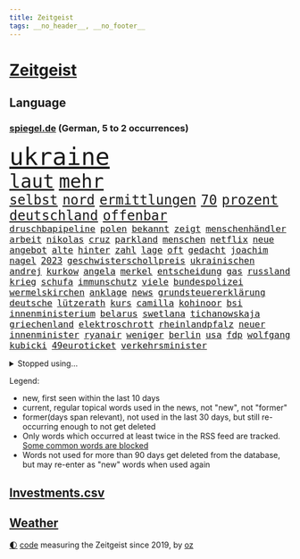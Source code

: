 ```yaml
---
title: Zeitgeist
tags: __no_header__, __no_footer__
---
```


# [Zeitgeist](https://oliz.io/zeitgeist/)

## Language

<h3><a href="https://www.spiegel.de" target="_blank">spiegel.de</a> (German, 5 to 2 occurrences)</h3>
<p style="font-family:monospace">
<span style="font-size:32pt"><a href="news_links.html#ukraine" class="current">ukraine</a></span>
<br>
<span style="font-size:25pt"><a href="news_links.html#laut" class="current">laut</a></span>
<span style="font-size:25pt"><a href="news_links.html#mehr" class="current">mehr</a></span>
<br>
<span style="font-size:18pt"><a href="news_links.html#selbst" class="current">selbst</a></span>
<span style="font-size:18pt"><a href="news_links.html#nord" class="current">nord</a></span>
<span style="font-size:18pt"><a href="news_links.html#ermittlungen" class="current">ermittlungen</a></span>
<span style="font-size:18pt"><a href="news_links.html#70" class="current">70</a></span>
<span style="font-size:18pt"><a href="news_links.html#prozent" class="current">prozent</a></span>
<span style="font-size:18pt"><a href="news_links.html#deutschland" class="current">deutschland</a></span>
<span style="font-size:18pt"><a href="news_links.html#offenbar" class="current">offenbar</a></span>
<br>
<span style="font-size:12pt"><a href="news_links.html#druschbapipeline" class="new">druschbapipeline</a></span>
<span style="font-size:12pt"><a href="news_links.html#polen" class="current">polen</a></span>
<span style="font-size:12pt"><a href="news_links.html#bekannt" class="current">bekannt</a></span>
<span style="font-size:12pt"><a href="news_links.html#zeigt" class="current">zeigt</a></span>
<span style="font-size:12pt"><a href="news_links.html#menschenhändler" class="new">menschenhändler</a></span>
<span style="font-size:12pt"><a href="news_links.html#arbeit" class="current">arbeit</a></span>
<span style="font-size:12pt"><a href="news_links.html#nikolas" class="new">nikolas</a></span>
<span style="font-size:12pt"><a href="news_links.html#cruz" class="new">cruz</a></span>
<span style="font-size:12pt"><a href="news_links.html#parkland" class="new">parkland</a></span>
<span style="font-size:12pt"><a href="news_links.html#menschen" class="current">menschen</a></span>
<span style="font-size:12pt"><a href="news_links.html#netflix" class="current">netflix</a></span>
<span style="font-size:12pt"><a href="news_links.html#neue" class="current">neue</a></span>
<span style="font-size:12pt"><a href="news_links.html#angebot" class="current">angebot</a></span>
<span style="font-size:12pt"><a href="news_links.html#alte" class="current">alte</a></span>
<span style="font-size:12pt"><a href="news_links.html#hinter" class="current">hinter</a></span>
<span style="font-size:12pt"><a href="news_links.html#zahl" class="current">zahl</a></span>
<span style="font-size:12pt"><a href="news_links.html#lage" class="current">lage</a></span>
<span style="font-size:12pt"><a href="news_links.html#oft" class="current">oft</a></span>
<span style="font-size:12pt"><a href="news_links.html#gedacht" class="current">gedacht</a></span>
<span style="font-size:12pt"><a href="news_links.html#joachim" class="current">joachim</a></span>
<span style="font-size:12pt"><a href="news_links.html#nagel" class="current">nagel</a></span>
<span style="font-size:12pt"><a href="news_links.html#2023" class="current">2023</a></span>
<span style="font-size:12pt"><a href="news_links.html#geschwisterschollpreis" class="new">geschwisterschollpreis</a></span>
<span style="font-size:12pt"><a href="news_links.html#ukrainischen" class="current">ukrainischen</a></span>
<span style="font-size:12pt"><a href="news_links.html#andrej" class="current">andrej</a></span>
<span style="font-size:12pt"><a href="news_links.html#kurkow" class="current">kurkow</a></span>
<span style="font-size:12pt"><a href="news_links.html#angela" class="current">angela</a></span>
<span style="font-size:12pt"><a href="news_links.html#merkel" class="current">merkel</a></span>
<span style="font-size:12pt"><a href="news_links.html#entscheidung" class="current">entscheidung</a></span>
<span style="font-size:12pt"><a href="news_links.html#gas" class="current">gas</a></span>
<span style="font-size:12pt"><a href="news_links.html#russland" class="current">russland</a></span>
<span style="font-size:12pt"><a href="news_links.html#krieg" class="current">krieg</a></span>
<span style="font-size:12pt"><a href="news_links.html#schufa" class="new">schufa</a></span>
<span style="font-size:12pt"><a href="news_links.html#immunschutz" class="new">immunschutz</a></span>
<span style="font-size:12pt"><a href="news_links.html#viele" class="current">viele</a></span>
<span style="font-size:12pt"><a href="news_links.html#bundespolizei" class="current">bundespolizei</a></span>
<span style="font-size:12pt"><a href="news_links.html#wermelskirchen" class="new">wermelskirchen</a></span>
<span style="font-size:12pt"><a href="news_links.html#anklage" class="current">anklage</a></span>
<span style="font-size:12pt"><a href="news_links.html#news" class="current">news</a></span>
<span style="font-size:12pt"><a href="news_links.html#grundsteuererklärung" class="current">grundsteuererklärung</a></span>
<span style="font-size:12pt"><a href="news_links.html#deutsche" class="current">deutsche</a></span>
<span style="font-size:12pt"><a href="news_links.html#lützerath" class="current">lützerath</a></span>
<span style="font-size:12pt"><a href="news_links.html#kurs" class="current">kurs</a></span>
<span style="font-size:12pt"><a href="news_links.html#camilla" class="current">camilla</a></span>
<span style="font-size:12pt"><a href="news_links.html#kohinoor" class="new">kohinoor</a></span>
<span style="font-size:12pt"><a href="news_links.html#bsi" class="current">bsi</a></span>
<span style="font-size:12pt"><a href="news_links.html#innenministerium" class="current">innenministerium</a></span>
<span style="font-size:12pt"><a href="news_links.html#belarus" class="current">belarus</a></span>
<span style="font-size:12pt"><a href="news_links.html#swetlana" class="new">swetlana</a></span>
<span style="font-size:12pt"><a href="news_links.html#tichanowskaja" class="new">tichanowskaja</a></span>
<span style="font-size:12pt"><a href="news_links.html#griechenland" class="current">griechenland</a></span>
<span style="font-size:12pt"><a href="news_links.html#elektroschrott" class="current">elektroschrott</a></span>
<span style="font-size:12pt"><a href="news_links.html#rheinlandpfalz" class="current">rheinlandpfalz</a></span>
<span style="font-size:12pt"><a href="news_links.html#neuer" class="current">neuer</a></span>
<span style="font-size:12pt"><a href="news_links.html#innenminister" class="current">innenminister</a></span>
<span style="font-size:12pt"><a href="news_links.html#ryanair" class="current">ryanair</a></span>
<span style="font-size:12pt"><a href="news_links.html#weniger" class="current">weniger</a></span>
<span style="font-size:12pt"><a href="news_links.html#berlin" class="current">berlin</a></span>
<span style="font-size:12pt"><a href="news_links.html#usa" class="current">usa</a></span>
<span style="font-size:12pt"><a href="news_links.html#fdp" class="current">fdp</a></span>
<span style="font-size:12pt"><a href="news_links.html#wolfgang" class="current">wolfgang</a></span>
<span style="font-size:12pt"><a href="news_links.html#kubicki" class="current">kubicki</a></span>
<span style="font-size:12pt"><a href="news_links.html#49euroticket" class="new">49euroticket</a></span>
<span style="font-size:12pt"><a href="news_links.html#verkehrsminister" class="current">verkehrsminister</a></span>
</p>
<details>
<summary>Stopped using...</summary>
<p class="former" style="font-size:12pt">
siegt(722) coronamaßnahmen(721) entwicklungen(721) magdeburg(721) rote(721) wirkte(721) gemeinden(720) leon(720) löhne(720) unabhängigkeit(720) verzweifelt(720) alexej(719) ankunft(719) betroffenen(719) forderungen(719) körper(719) lohnt(719) nawalny(719) rief(719) sogenannte(719) stärken(719) unterschiede(719) untersuchungen(719) drosten(718) entdeckten(718) you(718) day(717) gegenseitig(717) klimawandels(717) krank(717) quarantäne(717) stoppte(717) taten(717) fahrt(716) hunde(716) klagt(716) kontrollieren(716) positive(716) rainer(716) verfassungsschutz(716) bundespräsident(715) enttäuscht(715) landkreis(715) scheidet(715) schweigt(715) verbot(715) äußert(715) gelungen(714) israelischen(714) stoßen(714) treffer(714) unabhängige(714) verhängte(714) zverev(714) angesteckt(713) leer(713) musiker(713) schulze(713) übersicht(713) bekämpfung(712) doku(712) entwurf(712) falls(712) geschichten(712) moderna(712) stolz(712) williams(712) woran(712) britischer(711) erbe(711) erstaunlich(711) historische(711) mali(711) sichergestellt(711) zurzeit(711) ärgert(711) anbieten(710) attentat(710) bittere(710) erlitten(710) norbert(710) obama(710) schuldig(710) verraten(710) veröffentlichte(710) wählen(710) zwang(710) 96(709) ausnahmen(709) entlässt(709) freilassung(709) gewerkschaft(709) michelle(709) teslachef(709) torhüter(709) unterricht(709) bestätigen(708) christopher(708) englische(708) folgte(708) mitglied(708) oberste(708) rekordmeister(708) umdenken(708) ärzten(708) endete(707) ermöglichen(707) minute(707) rollen(707) teilnehmen(707) volksrepublik(706) italienischen(705) stammt(705) betont(704) brite(704) demokratischen(704) psychische(704) signalisiert(704) 27(703) achten(703) geschossen(702) juristisch(702) pünktlich(702) wies(702) antisemitismus(701) geflogen(701) hubertus(701) präsidentin(701) republik(701) kabul(700) presse(700) tatverdächtigen(700) gesetze(699) nachgewiesen(699) verbände(699) attentäter(698) duisburg(698) solange(698) kate(697) 900(696) großem(696) 1000(695) argentinien(695) außerhalb(695) mick(695) politikerin(694) handel(693) teilnahme(693) empfängt(692) erschießt(692) impfungen(692) sitzung(692) warm(692) bangt(691) entspannung(691) parallelen(691) verkehr(690) mitarbeiterin(689) münster(689) stress(688) insassen(687) wirbel(687) kontakt(686) schlugen(686) legende(685) niedrig(685) auseinandersetzung(684) klasse(684) zeigten(684) künstliche(683) papier(683) akten(682) kindheit(682) journalist(681) sportler(681) praxis(680) grünenchefin(679) verständnis(679) bundeswehrsoldaten(678) karten(678) olympia(677) gerieten(675) katharina(675) tuchel(672) hype(671) staatsoberhaupt(669) prägte(667) verpasste(667) mittelpunkt(666) drohne(664) erhebliche(664) grüner(664) teuren(664) missbrauchs(662) entbrannt(660) gewusst(659) betrunkener(658) farbe(656) csupolitiker(654) jessica(652) liter(648) berühmtesten(646) schutzsuchende(645) nick(634) sondersitzung(600) notstand(572) untermauert(551) gebeten(539) angebote(533) enthalten(528) gewalttat(527) mitverantwortlich(526) abgegeben(495) gestanden(492) ungeimpfte(491) ticket(477) ausbildung(473) berge(470) ministerin(463) anführer(460) mythos(460) höherer(459) sammelt(459) eröffnung(457) kümmern(456) unseres(456) kündigten(451) astronomen(450) schrumpft(450) getrieben(447) erhebung(441) sätze(441) mächtigen(440) venedig(439) vierjährige(438) verrückt(434) insbesondere(431) c(426) gremium(425) kyrgios(425) ermordung(424) inszenieren(423) dankte(421) erfolglos(421) halfen(416) fraktion(415) nicole(413) beliebte(411) jenseits(410) expertin(409) konzerns(409) plante(400) exil(399) übertragen(399) 69(398) iphones(397) geleistet(393) inneren(393) längste(393) momente(385) kritischen(383) vertritt(378) 2025(376) boss(370) wittert(369) söders(367) anheben(364) zürich(364) basketballstar(358) gefeuert(355) demo(353) kurzer(353) mehrfamilienhaus(352) unterhaus(350) wesen(350) kongo(348) rauswurf(347) erneuerbaren(345) erneutes(345) stern(344) zeitpunkt(343) coronaneuinfektionen(342) spezielle(341) mächtig(339) verständigt(338) geheimdienste(334) oppositionsführer(334) vereinbart(333) feiertag(332) abu(329) vorwand(328) verläuft(326) zufällig(326) lockt(324) matteo(321) westlicher(321) solcher(313) bescheid(312) mehrmals(311) fassen(307) svenja(304) decken(303) minderjähriger(301) getreide(300) griffen(300) quält(300) formel1saison(299) khan(299) mache(299) stephen(299) einfacher(298) behält(297) oskar(297) gelb(296) ministerinnen(296) mitleid(294) vietnam(294) zufall(294) seltene(293) sportliche(293) mischt(292) bestrafen(289) omikronvariante(289) aussetzen(287) keeper(286) zustimmung(286) texte(282) klappt(280) nordische(280) ruhrgebiet(279) bemerkenswerte(278) transport(277) kanzlers(276) landwirtschaftsminister(276) kraftwerk(275) bundestages(272) langjährigen(271) ricarda(271) 68(270) juan(270) drohte(269) erkrankungen(268) getreten(268) vorzubereiten(268) kriterien(266) viren(265) passierte(264) anträge(263) berger(262) flugzeugen(262) abhalten(261) schlüssel(261) widersprechen(260) spektakel(259) erfand(258) frauenquote(258) schaulustige(258) erzbistum(257) lanka(255) lebenshaltungskosten(255) sri(255) überwachung(254) brot(252) etappe(252) verkaufte(252) bridge(251) hauptbahnhof(251) einfachen(250) expremier(247) trikot(247) pekings(245) sky(245) grandslamturnier(243) knappes(241) säugling(241) teilten(241) bürgerkrieg(240) bewahren(237) unabhängiger(237) 1972(236) anstrengungen(236) sofortige(236) fisch(235) geiselnahme(233) m(233) reichweite(233) rüstungskonzern(232) ruhen(231) überraschungen(231) journalismus(230) horror(229) überzeugung(229) eubehörde(228) iga(228) świątek(228) fehlverhalten(227) wohlstand(226) andrij(225) hut(225) melnyk(225) young(223) sitz(222) klug(219) niederlegen(218) profite(218) soziologin(218) zensur(218) torwart(215) kelly(211) triumphiert(210) pornos(208) leuten(207) ukrainisches(207) barack(206) roller(206) container(205) kremlkritiker(205) bevorstehende(203) menschliches(202) hinterbliebenen(201) besetzte(199) brandenburger(199) jahreszeit(198) riskant(198) beschuldigten(197) siegesserie(197) models(196) stoff(195) zutiefst(195) regelmäßige(194) invasoren(193) profitierte(193) wesel(192) fighters(190) foo(190) stromversorgung(189) prinzip(187) gewerkschafter(186) rahmen(186) herzen(185) austricksen(184) iwan(183) rabatt(183) tätigkeit(183) eigentor(182) ergab(180) moral(180) schweres(180) ignorieren(179) influencer(179) verfügt(179) unterhalten(178) bundeswirtschaftsminister(176) drake(176) ferraripilot(176) königsklasse(176) poleposition(176) beben(175) infektionsschutzgesetzes(174) rhetorik(174) tankrabatts(174) brandstiftung(173) erneuter(173) south(173) brille(172) günstigsten(170) energiekonzerne(169) gerichtssaal(169) my(169) mysteriöse(169) zurückgedrängt(168) neuerdings(167) sainz(167) minen(166) notfallplans(166) aufgefallen(165) zuschüsse(165) diagnostiziert(164) arbeitslosigkeit(163) schlagabtausch(163) erläutert(162) galaxie(162) gärtner(162) besseres(161) ertrinken(161) lernrückstände(161) minimal(161) missglückter(161) großmutter(160) 34jähriger(158) tatverdächtiger(157) windparks(157) angeschlagen(156) gebietsgewinne(155) belegschaft(154) zollen(154) österreichischer(154) abgetrieben(153) wahrscheinlichkeit(153) rajapaksa(152) taugt(151) quellen(150) fahnder(149) franken(149) interessant(149) serena(149) ferien(148) vorfälle(148) dahin(147) schau(147) traditionen(147) formal(146) ifoinstituts(144) blockierte(142) export(142) 58jährigen(140) inspiration(140) maschinenraum(140) trennten(140) versöhnung(140) 23jährigen(139) nacheinander(139) bett(138) wirkungslos(138) überwachungssoftware(138) megan(137) reichsbürger(137) südukraine(137) 73jährige(136) involviert(136) kleinflugzeug(136) kleinflugzeugs(136) rage(136) existenziellen(135) militärverwaltung(135) 60000(133) heimrennen(133) trocken(133) verlaufen(133) zehnten(133) einzuschränken(132) israelis(131) klimakatastrophe(131) vollem(131) begnadigung(130) hitzewelle(130) love(130) alcaraz(129) bedrohlich(129) ran(129) 80000(128) ermöglicht(128) 1200(126) bosnien(126) enttäuschte(126) herrscher(126) jabeur(126) ons(126) zumutung(126) affenpocken(125) ibiza(125) irrweg(125) kenia(125) kritischem(125) privatleben(124) detlef(123) thronfolger(123) batterie(122) dolly(122) kundschaft(122) legalisierung(122) verzweiflung(122) black(121) fire(121) heimspiel(121) ausgebildet(120) europapokal(120) löschflugzeuge(120) andy(119) erfolgsserie(119) hintertür(119) royale(119) babyfoto(118) rechtspopulisten(118) akleh(117) plätze(117) entgleist(116) erhöhtes(116) shireen(116) vollgas(116) kovač(115) niko(115) styles(115) pakt(114) durften(113) einzigen(113) heimliche(113) krimi(113) 21jährigen(111) eingedämmt(111) herzrasen(111) panne(111) rtlshow(111) theresa(111) 180(110) günstigen(110) 18jährige(109) 59(109) pennsylvania(109) rückseite(109) saisonspiel(109) erkannt(108) sensiblen(108) tagessieg(108) update(108) drohendem(106) matchball(106) mihambo(106) monza(105) qualifizierte(105) schicksale(105) wirtschaftskrieg(105) wal(104) zulassung(104) fotografierten(103) osnabrück(103) adresse(102) hast(102) hubert(102) jährliche(102) vogue(102) beeindruckenden(101) identifizieren(101) witwe(101) internationales(100) olympiaattentat(100) paolo(100) tagsüber(100) patricia(99) bewiesen(98) entgleisung(98) personalmangel(98) plädieren(98) problemlos(98) torhüterin(98) transportieren(98) voraussichtlich(98) wissenschaftlerinnen(98) furore(97) verlängerte(97) vermeintliche(97) zusammenhängt(97) außenhandel(96) marseille(96) massenproteste(96) nehme(96) romanen(96) ziellinie(96) übergewinnsteuer(96) attraktiver(95) geringverdiener(95) höherem(95) sbahn(95) abgelehnte(94) blues(94) dokumentation(94) kranken(94) hamm(93) kommentieren(93) harvey(92) pilot(92) rentnerinnen(92) boulevard(91) bruttoinlandsprodukt(91) heim(91) impfstoffen(91) karen(91) nachlesen(91) zeitverschwendung(91) ba4(90) gesteuert(90) instrument(90) konservatives(90) putzen(90) tribute(90) 16jähriger(89) betrunkenen(89) jubelte(89) kostete(89) mitgenommen(89) rechtspopulist(89) zuwanderung(89) benziner(88) gibraltar(88) gouverneure(88) kurzschlusshandlung(88) malerin(88) erbes(87) geige(87) heide(87) lüneburger(87) netflixdoku(87) sara(87) tierarten(87) vorübergehende(87) zuschlägt(87) ankam(86) ansage(86) feldjäger(86) neuzugang(86) till(86) angefordert(85) bundessozialministerium(85) entschuldigen(85) krach(85) plötzliche(85) soloalbum(85) verbale(85) bundeskartellamt(84) comics(84) davis(84) emachtelfinale(84) krachte(84) lapid(84) leichnam(84) offenbach(84) regelungen(84) usstadt(84) bemerkenswerten(83) berechtigt(83) egot(83) kommentatoren(83) segelboot(83) sonntagabend(83) tumulten(83) bird(82) exjustizminister(82) mischte(82) nachbarin(82) niedrigen(82) raub(82) straßburger(82) sue(82) wissenschaft(82) überführung(82) auswirken(81) einbringen(81) ema(81) fahrschein(81) tägliche(81) würdigen(81) zusagen(81) beharrt(80) regionale(80) strittigen(80) versorgen(80) deckte(79) dfbauswahl(79) ertrinkt(79) kohlemeiler(79) milliardengarantien(79) nevermind(79) atomstrom(78) geisel(78) madame(78) mysteriöser(78) becken(77) erhöhungen(77) nachhaltige(77) umfang(77) vorbestrafte(77) bundestagsabgeordneter(76) einkommensschwache(76) kannst(76) strategien(76) unvermittelt(76) verschossener(76) videospielen(76) 75jährige(75) alleinstehende(75) ana(75) bay(75) bebte(75) clarence(75) erdbeben(75) etappensieg(75) ludwigshafen(75) oberstes(75) reichstag(75) solches(75) tampa(75) wache(75) albtraum(74) documentaskandal(74) kernenergie(74) ladenbesitzerin(74) teuersten(74) völker(74) brillen(73) expremierministerin(73) flaschen(73) deutschisraelischen(72) duschen(72) kämpferisch(72) mies(72) mächtigste(72) bühl(71) hunsrück(71) jule(71) niemeier(71) reaktoren(71) trägerrakete(71) winterwm(71) armand(70) bundesbildungsministerin(70) elyas(70) gartenkolumne(70) gasfluss(70) israelisches(70) m'barek(70) sogenannter(70) ungeklärten(70) ausschnitt(69) erdatmosphäre(69) fazit(69) schlafzimmer(69) schottlands(69) afghanin(68) geheimnisse(68) nacktheit(68) rationiert(68) tennishoffnung(68) vermeintlich(68) yousuf(68) minutiös(67) mühelos(67) dazn(66) energiebranche(66) eukommissar(66) sauberes(66) vorkommt(66) eisernen(65) gruß(65) jannik(65) residenz(65) sinner(65) staatsmänner(65) tennisspielerin(65) wagte(65) weltspitze(65) csd(64) duplantis(64) eisberg(64) epos(64) leidenschaftlich(64) malta(64) zurückdrängen(64) 2008(63) aljazeerajournalistin(63) coole(63) erfolgslauf(63) notfälle(63) freigang(62) häftling(62) kennengelernt(62) militärischem(62) primož(62) roglič(62) saisons(62) schaltete(62) schmyhal(62) waffensysteme(62) denys(61) feuerten(61) gange(61) subventionen(61) trauerfeierlichkeiten(61) attackierte(60) ausblick(60) rekordinflation(60) spruch(60) symbolisch(60) dreh(59) erzürnt(59) friedliches(59) melnyks(59) schildkröte(59) vergebung(59) weitsprung(59) blackout(58) gesamtführung(58) gesundheitssystem(58) zähe(58) armas(57) diana(57) entsprechenden(57) meeres(57) ohnmacht(57) präsent(57) wdr(57) colombo(56) dankbar(56) gesinnung(56) gotabaya(56) jahn(56) pfosten(56) zugticket(56) ferraripiloten(55) hollywoodkarriere(55) militärisches(55) nordstreampipeline(55) solar(55) zusammenfassung(55) abitur(54) bränden(54) nebenher(54) rückzugsort(54) stichelt(54) unbesiegbar(54) zwangen(54) lankas(53) mads(53) nebenwirkungen(53) pedersen(53) schüller(53) technisch(53) verwalter(53) barriere(52) irrfahrt(52) kriegswirtschaft(52) kulturen(52) milchstraße(52) schwanz(52) special(52) zuschlagen(52) fehlschuss(51) herabstufung(51) vetternwirtschaft(51) zehnmal(51) abgestürzte(50) ergeht(50) freundschaftsspiel(50) fußstapfen(50) förderbank(50) gesamtführenden(50) kenias(50) kinderlähmung(50) längeren(50) meilern(50) spektakulärer(50) vorlauf(50) badenbaden(49) dringender(49) gaskonzern(49) gemüter(49) leitzinsen(49) linda(49) modeikone(49) nation(49) rbbintendantin(49) schlesinger(49) synthetische(49) berufe(48) schmelzen(48) südspanien(48) zack(48) garcia(47) geschwindigkeit(47) hasta(47) pathos(47) strömung(47) terminal(47) vista(47) belohnung(46) events(46) getreideabkommen(46) hoffnungsträger(46) just(46) katastrophenalarm(46) klimabilanz(46) brennstoff(45) doppelmord(45) schwärmen(45) tipp(45) darauffolgenden(44) messungen(44) rekordfund(44) vorgängerregierung(44) weber(44) 2007(43) co2ausstoß(43) coronaabschottung(43) flow(43) gemächern(43) wütet(43) 1999(42) beleidigungen(42) betzenberg(42) hände(42) speerwurf(42) turm(42) tvrechte(42) unzumutbar(42) block(41) feigen(41) flüssen(41) peru(41) torschützen(41) ungarischen(41) zugespitzt(41) 48jähriger(40) blackouts(40) hessens(40) nachbarländern(40) ratlos(40) spitzen(40) springer(40) ureinwohner(40) erlässt(39) gegenschlag(39) grundlegend(39) kandidierte(39) präsidentenberater(39) unstrittig(39) hoffnungslos(38) intensiver(38) krisenzeiten(38) lehrstellen(38) parteichefs(38) sicherer(38) supertalent(38) abzufedern(37) ayleen(37) pornhub(37) tennisolympiasieger(37) abfälle(36) blutige(36) gebühr(36) gesundheits(36) kernkraftwerk(36) zehnter(36) friedens(35) intensive(35) memphis(35) schrumpfte(35) internets(34) oleksij(34) reaktor(34) amazons(33) annkatrin(33) anschlusslösung(33) definiert(33) hatespeech(33) mitgerissen(33) sbahnhof(33) vorsaison(33) ablehnung(32) grunewald(32) montenegro(32) spielzeit(32) 05(31) eid(31) menschheit(31) mississippi(31) mutmaßlichem(31) pflegte(31) phasenweise(31) vollendet(31) angeprangert(30) ausgetauscht(30) betrugsprozess(30) eisbergs(30) misogynen(30) schiefgehen(30) taxifahrer(30) 57jährige(29) atomdebatte(29) palermo(29) verirrten(29) blickten(28) bunten(28) erfolgte(28) geborene(28) platzverweis(28) rot(28) samstagabend(28) zeichentrickfilm(28) club(27) gratismentalität(27) ignoranz(27) klaute(27) prinzen(27) roter(27) fbirazzia(26) ferngesteuerte(26) flop(26) maryam(26) nationalhymne(26) nullnummer(26) überlagert(26) astronomie(25) basketballerin(25) gedenkveranstaltung(25) ideal(25) konflikten(25) sons(25) distanzieren(24) entmachtung(24) flores(24) fristverlängerung(24) klettert(24) strandete(24) sympathien(24) anmutenden(23) insolvent(23) massenhafte(23) mitsotakis(23) rheins(23) backhaus(22) erkannte(22) extremismus(22) krebserkrankungen(22) lawrence(22) malis(22) nahenden(22) reifen(22) romane(22) ruto(22) südinsel(22) weiterführenden(22) 45jährige(21) chemikalien(21) cristina(21) ersteigert(21) familienmitglied(21) groteskem(21) heimsieg(21) heiterkeit(21) heroin(21) kriegsstrategie(21) masern(21) montenegros(21) nackt(21) rowling(21) strenger(21) bundesligaabsteiger(20) erpressung(20) kommunikation(20) leichtathletikem(20) skizziert(20) teuerste(20) blüht(19) erkannten(19) grünenspitze(19) übermalt(19) gegenmaßnahmen(18) provence(18) sichuan(18) spanienrundfahrt(18) american(17) god(17) zielflughafen(17) zugehen(17) abwasser(16) aufgeflammt(16) crystal(16) fauci(16) herzegowina(16) rügt(16) stemmt(16) unsolidarisch(16) verbrachte(16) wiese(16) winnetou(16) andalusien(15) ausgeraubt(15) bangkok(15) behinderter(15) bemühen(15) bewusstlos(15) endgültigen(15) ertrank(15) liechtenstein(15) menschenhandels(15) spiegelranking(15) wandelt(15) conference(14) einzelzelle(14) europäisches(14) evolution(14) notfallmaßnahmen(14) sozialem(14) ursachenforschung(14) football(13) havertz(13) italienischer(13) mordanschlag(13) querfront(13) sabotieren(13) vuelta(13) übergriff(13) chefredakteur(12) ersparte(12) gebühren(12) herausgeber(12) niedersächsisches(12) schwieriges(12) siedlungen(12) akwbetreiber(11) friedman(11) isolationshaft(11) königs(11) nachgebaut(11) omikronbooster(11) rühren(11)
</p>
</details>
<p>Legend:
<ul>
<li><span class="new">new</span>, first seen within the last 10 days</li>
<li><span class="current">current</span>, regular topical words used in the news, not "new", not "former"</li>
<li><span class="former">former(days span relevant)</span>, not used in the last 30 days, but still re-occurring enough to not get deleted</li>
<li>Only words which occurred at least twice in the RSS feed are tracked. <a href="language/filters.py">Some common words are blocked</a></li>
<li>Words not used for more than 90 days get deleted from the database, but may re-enter as "new" words when used again</li>
</ul>
</p>

## [Investments](investments.html)[.csv](investments.csv)

## [Weather](weather.html)

<footer>
<a href="javascript:toggleTheme()" class="nav">🌓</a>
<a href="https://github.com/ooz/zeitgeist">code</a> measuring the Zeitgeist since 2019, by <a href="https://oliz.io">oz</a>
</footer>
